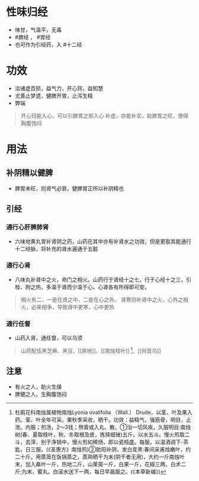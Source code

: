# 性味归经
- 味甘，气温平，无毒
-  #脾经 ， #胃经 
-  也可作为引经药，入 #十二经
# 功效
- 治诸虚百损，益气力，开心窍，益知慧
- 尤善止梦遗，健脾开胃，止泻生精
- 弊端
>开心窍能入心，可以引脾胃之邪入心
>补虚，亦能补实，助脾胃之旺，使得胸腹饱闷
# 用法
## 补阴精以健脾
- 脾胃未旺，则肾气必衰，健脾胃正所以补阴精也
## 引经
### 通行心肝脾肺肾
- 六味地黄丸胃补肾阴之药，山药在其中亦有补肾水之功效，但是更取其能通行十二经脉，将补充的肾水遍通于五脏
### 通行心肾
- 八味丸补肾中之火，命门之相火。山药行于肾经十之七，行于心经十之三，引桂、附之热，多温于肾而少温于心，心肾各有所得即可安。
>相火有二，一是在肾之中，二是在心之外。
>肾寒则补肾中之火，心外之相火，必来相争，导致肾中更寒，心中更热
### 通行任督
- 山药入肾，通任督，可以乌须
>山药配伍黑芝麻、黑豆、[[熟地]]、[[南烛枝叶]] [^1]、[[何首乌]]
## 注意
- 有火之人，助火生燥
- 脾健之人，生胸腹饱闷


[^1]:杜鹃花科南烛属植物南烛Lyonia ovalifolia （Wall.） Drude，以茎、叶及果入药。茎、叶全年可采。果秋季采收，晒干。功效：益精气，强筋骨，明目，止泄。内服；煎汤，2～3钱；熬膏或入丸、散。①治一切风疾，久服明目:南烛树(春、夏取枝叶，秋、冬取根及皮，拣择细锉)五斤。以水五斗。慢火煎取二斗，去滓，别于净锅中，慢火煎如稀饧，即以瓷瓶盛。每服，以温酒调下-茶匙，日三服。(《圣惠方》南烛煎)②助阳补阴，发白变黑:春间采甫烛嫩叶，约二十斤。用蒸笼在饭锅蒸之，蒸熟晒干为末(阴干者无用)，大约一斤南烛叶末，加入桑叶一斤，热地二斤，山莱萸一斤，白果一斤，花椒三两，白术二斤;为末，蜜丸。白滚水送下一两，每日早晨服之。(《本草新编》)